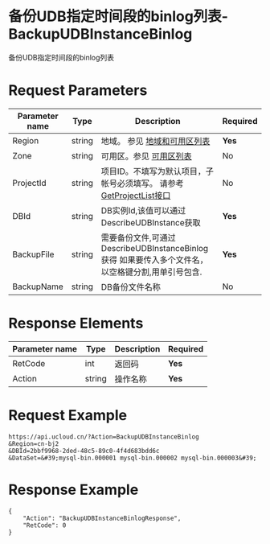 # 备份UDB指定时间段的binlog列表-BackupUDBInstanceBinlog

备份UDB指定时间段的binlog列表

# Request Parameters
|Parameter name|Type|Description|Required|
|---|---|---|---|
|Region|string|地域。 参见 [地域和可用区列表](../summary/regionlist.html)|**Yes**|
|Zone|string|可用区。参见 [可用区列表](../summary/regionlist.html)|No|
|ProjectId|string|项目ID。不填写为默认项目，子帐号必须填写。 请参考[GetProjectList接口](../summary/get_project_list.html)|No|
|DBId|string|DB实例Id,该值可以通过DescribeUDBInstance获取|**Yes**|
|BackupFile|string|需要备份文件,可通过DescribeUDBInstanceBinlog获得 如果要传入多个文件名，以空格键分割,用单引号包含.|**Yes**|
|BackupName|string|DB备份文件名称|No|

# Response Elements
|Parameter name|Type|Description|Required|
|---|---|---|---|
|RetCode|int|返回码|**Yes**|
|Action|string|操作名称|**Yes**|

# Request Example
```
https://api.ucloud.cn/?Action=BackupUDBInstanceBinlog
&Region=cn-bj2
&DBId=2bbf9968-2ded-48c5-89c0-4f4d683bdd6c
&DataSet=&#39;mysql-bin.000001 mysql-bin.000002 mysql-bin.000003&#39;
```

# Response Example
```
{
    "Action": "BackupUDBInstanceBinlogResponse", 
    "RetCode": 0
}
```

